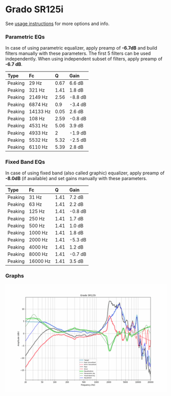 # Grado SR125i
See [usage instructions](https://github.com/jaakkopasanen/AutoEq#usage) for more options and info.

### Parametric EQs
In case of using parametric equalizer, apply preamp of **-6.7dB** and build filters manually
with these parameters. The first 5 filters can be used independently.
When using independent subset of filters, apply preamp of **-6.7 dB**.

| Type    | Fc       |    Q | Gain    |
|:--------|:---------|:-----|:--------|
| Peaking | 29 Hz    | 0.67 | 6.6 dB  |
| Peaking | 321 Hz   | 1.41 | 1.8 dB  |
| Peaking | 2149 Hz  | 2.56 | -8.8 dB |
| Peaking | 6874 Hz  | 0.9  | -3.4 dB |
| Peaking | 14133 Hz | 0.05 | 2.6 dB  |
| Peaking | 108 Hz   | 2.59 | -0.8 dB |
| Peaking | 4531 Hz  | 5.06 | 3.9 dB  |
| Peaking | 4933 Hz  | 2    | -1.9 dB |
| Peaking | 5532 Hz  | 5.32 | -2.5 dB |
| Peaking | 6110 Hz  | 5.39 | 2.8 dB  |

### Fixed Band EQs
In case of using fixed band (also called graphic) equalizer, apply preamp of **-8.0dB**
(if available) and set gains manually with these parameters.

| Type    | Fc       |    Q | Gain    |
|:--------|:---------|:-----|:--------|
| Peaking | 31 Hz    | 1.41 | 7.2 dB  |
| Peaking | 63 Hz    | 1.41 | 2.2 dB  |
| Peaking | 125 Hz   | 1.41 | -0.8 dB |
| Peaking | 250 Hz   | 1.41 | 1.7 dB  |
| Peaking | 500 Hz   | 1.41 | 1.0 dB  |
| Peaking | 1000 Hz  | 1.41 | 1.8 dB  |
| Peaking | 2000 Hz  | 1.41 | -5.3 dB |
| Peaking | 4000 Hz  | 1.41 | 1.2 dB  |
| Peaking | 8000 Hz  | 1.41 | -0.7 dB |
| Peaking | 16000 Hz | 1.41 | 3.5 dB  |

### Graphs
![](./Grado%20SR125i.png)